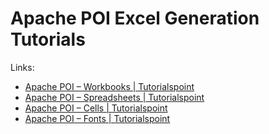 # Apache POI Excel Generation Tutorials

Links:
- [Apache POI – Workbooks | Tutorialspoint](https://www.tutorialspoint.com/apache_poi/apache_poi_workbooks.htm)
- [Apache POI – Spreadsheets | Tutorialspoint](https://www.tutorialspoint.com/apache_poi/apache_poi_spreadsheets.htm)
- [Apache POI – Cells | Tutorialspoint](https://www.tutorialspoint.com/apache_poi/apache_poi_cells.htm)
- [Apache POI – Fonts | Tutorialspoint](https://www.tutorialspoint.com/apache_poi/apache_poi_fonts.htm)




